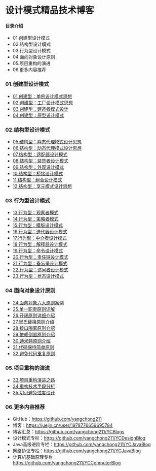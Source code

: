 # 设计模式精品技术博客
#### 目录介绍
- 01.创建型设计模式
- 02.结构型设计模式
- 03.行为型设计模式
- 04.面向对象设计原则
- 05.项目重构的演进
- 06.更多内容推荐



### 01.创建型设计模式
- [01.创建型：单例设计模式思想](https://blog.csdn.net/m0_37700275/article/details/83029637)
- [02.创建型：工厂设计模式思想](https://blog.csdn.net/m0_37700275/article/details/83038714)
- [03.创建型：建造者模式设计](https://blog.csdn.net/m0_37700275/article/details/83062900)
- [04.创建型：原型设计模式](https://blog.csdn.net/m0_37700275/article/details/83109088)



### 02.结构型设计模式
- [05.结构型：静态代理模式设计思想](https://blog.csdn.net/m0_37700275/article/details/83151850)
- [06.结构型：动态代理模式设计思想](https://blog.csdn.net/m0_37700275/article/details/83240835)
- [07.结构型：适配器设计模式](https://blog.csdn.net/m0_37700275/article/details/83276948)
- [08.结构型：装饰者设计模式](https://blog.csdn.net/m0_37700275/article/details/83277807)
- [09.结构型：外观设计模式](https://blog.csdn.net/m0_37700275/article/details/83308120)
- [10.结构型：桥接设计模式](https://blog.csdn.net/m0_37700275/article/details/83448915)
- [11.结构型：组合设计模式](https://blog.csdn.net/m0_37700275/article/details/83503634)
- [12.结构型：享元模式设计思想](https://blog.csdn.net/m0_37700275/article/details/83546140)



### 03.行为型设计模式
- [13.行为型：观察者模式](https://blog.csdn.net/m0_37700275/article/details/83651039)
- [14.行为型：策略者模式](https://blog.csdn.net/m0_37700275/article/details/83754930)
- [15.行为型：模版设计模式](https://blog.csdn.net/m0_37700275/article/details/83792161)
- [16.行为型：迭代器设计模式](https://blog.csdn.net/m0_37700275/article/details/83901677)
- [17.行为型：中介者设计模式](https://blog.csdn.net/m0_37700275/article/details/84348033)
- [18.行为型：解释器设计模式](https://blog.csdn.net/m0_37700275/article/details/84442700)
- [19.行为型：命令设计模式](https://blog.csdn.net/m0_37700275/article/details/84554654)
- [20.行为型：责任链设计模式](https://blog.csdn.net/m0_37700275/article/details/84786677)
- [21.行为型：备忘录设计模式](https://blog.csdn.net/m0_37700275/article/details/84851266)
- [22.行为型：访问者设计模式](https://blog.csdn.net/m0_37700275/article/details/85168097)
- [23.行为型：状态设计模式](https://blog.csdn.net/m0_37700275/article/details/85235390)




### 04.面向对象设计原则
- [24.面向对象六大原则案例](https://blog.csdn.net/m0_37700275/article/details/85237796)
- [25.单一职责原则详解](https://blog.csdn.net/m0_37700275/article/details/85237880)
- [26.开闭原则详细介绍](https://blog.csdn.net/m0_37700275/article/details/85265797)
- [27.里氏替换原则介绍](https://blog.csdn.net/m0_37700275/article/details/85266791)
- [28.接口隔离原则介绍](https://blog.csdn.net/m0_37700275/article/details/85266860)
- [29.依赖倒置原则介绍](https://blog.csdn.net/m0_37700275/article/details/85266935)
- [30.迪米特原则介绍](https://blog.csdn.net/m0_37700275/article/details/85267147)
- [31.代码保持简单原则](https://blog.csdn.net/m0_37700275/article/details/85997534)
- [32.避免代码重复原则](https://blog.csdn.net/m0_37700275/article/details/85997853)



### 05.项目重构的演进
- [33.项目重构演进之路](https://blog.csdn.net/m0_37700275/article/details/86069291)
- [34.重构技术手段分析](https://blog.csdn.net/m0_37700275/article/details/86294509)
- [35.切忌避免过度设计](https://blog.csdn.net/m0_37700275/article/details/86297630)




### 06.更多内容推荐
- GitHub：https://github.com/yangchong211
- 博客：https://juejin.cn/user/1978776659695784
- 博客汇总：https://github.com/yangchong211/YCBlogs
- 设计模式专栏：https://github.com/yangchong211/YCDesignBlog
- Java高级进阶专栏：https://github.com/yangchong211/YCJavaBlog
- 网络协议专栏：https://github.com/yangchong211/YCJavaBlog
- 计算机基础原理专栏：https://github.com/yangchong211/YCComputerBlog













